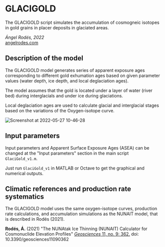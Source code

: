 # GLACIGOLD

The GLACIGOLD script simulates the accumulation of cosmogneic isotopes in gold grains in placer deposits in glaciated areas.

*Ángel Rodés, 2022*\
[angelrodes.com](http://www.angelrodes.com/)

## Description of the model

The GLACIGOLD model generates series of apparent exposure ages corresponding to different gold exhumation ages based on given parameter values (water depth, ice depth, and local deglaciation ages). 

The model assumes that the gold is located under a layer of water (river bed) during interglacials and under ice during glaciations. 

Local deglaciation ages are used to calculate glacial and interglacial stages based on the variations of the Oxygen-isotope curve.

![Screenshot at 2022-05-27 10-46-28](https://user-images.githubusercontent.com/53089531/170665070-cb782032-575d-4f74-987c-e3d7f5348f0e.png)


## Input parameters

Input parameters and Apparent Surface Exposure Ages (ASEA) can be changed at the "Input parameters" section in the main script ```GlaciGold_v1.m```.

Just run ```GlaciGold_v1``` in MATLAB or Octave to get the graphical and numerical outputs.

## Climatic references and production rate systematics

The GLACIGOLD model uses the same oxygen-isotope curves, production rate calculations, and accumulation simulations as the NUNAIT model, that is described in Rodés (2021).

**Rodés, Á.** (2021) "The NUNAtak Ice Thinning (NUNAIT) Calculator for Cosmonuclide Elevation Profiles" [*Geosciences* 11, no. 9: 362.](https://www.mdpi.com/2076-3263/11/9/362) doi: 10.3390/geosciences11090362
